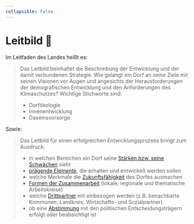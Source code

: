 ```yaml
---
collapsible: false
---
```


# Leitbild 🚧

Im Leitfaden des Landes heißt es:

> Das Leitbild beinhaltet die Beschreibung der Entwicklung und der damit
> verbundenen Strategie. Wie gelangt ein Dorf an seine Ziele mit seinen Visionen
> vor Augen und angesichts der Herausforderungen der demografischen Entwicklung
> und den Anforderungen des Klimaschutzes? Wichtige Stichworte sind:
>
> - Dorfökologie
> - Innenentwicklung
> - Daseinsvorsorge

Sowie:

> Das Leitbild für einen erfolgreichen Entwicklungsprozess bringt zum Ausdruck:
>
> - in welchen Bereichen ein Dorf seine
>   [Stärken bzw. seine Schwächen](./staerken-schwaechen.md) sieht
> - [prägende Elemente](./praegende-elemente.md), die erhalten und entwickelt
>   werden sollen
> - welche Merkmale die [Zukunftsfähigkeit](./zukunftsfaehigkeit.md) des Dorfes
>   ausmachen
> - [Formen der Zusammenarbeit](./zusammenarbeit.md) (lokale, regionale und
>   thematische Arbeitskreise)
> - welche [Drittpartner](./drittpartner.md) mit einbezogen werden (z.B.
>   benachbarte Kommunen, Landkreis, Wirtschafts- und Sozialpartner)
> - ob eine [Abstimmung](./abstimmung.md) mit den politischen
>   Entscheidungsträgern erfolgt oder beabsichtigt ist

